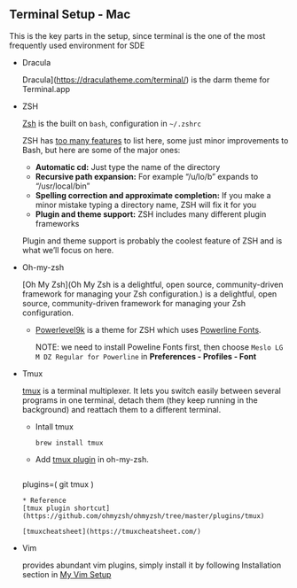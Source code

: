 ## Terminal Setup - Mac

This is the key parts in the setup, since terminal is the one of the most frequently used environment for SDE

* Dracula

  Dracula](https://draculatheme.com/terminal/) is the darm theme for Terminal.app

* ZSH

  [Zsh](http://zsh.sourceforge.net/) is the built on `bash`, configuration in `~/.zshrc`

  ZSH has [too many features](https://github.com/hmml/awesome-zsh) to list here, some just minor improvements to Bash, but here are some of the major ones:

  - **Automatic cd:** Just type the name of the directory
  - **Recursive path expansion:** For example “/u/lo/b” expands to “/usr/local/bin”
  - **Spelling correction and approximate completion:** If you make a minor mistake typing a directory name, ZSH will fix it for you
  - **Plugin and theme support:** ZSH includes many different plugin frameworks

  Plugin and theme support is probably the coolest feature of ZSH and is what we’ll focus on here.

* Oh-my-zsh

  [Oh My Zsh](Oh My Zsh is a delightful, open source, community-driven framework for managing your Zsh configuration.) is a delightful, open source, community-driven framework for managing your Zsh configuration.

  * [Powerlevel9k](https://github.com/Powerlevel9k/powerlevel9k#installation) is a theme for ZSH which uses [Powerline Fonts](https://github.com/powerline/fonts).

    NOTE: we need to install Poweline Fonts first, then choose `Meslo LG M DZ Regular for Powerline` in **Preferences - Profiles - Font**

* Tmux

  [tmux](https://github.com/tmux/tmux/wiki) is a terminal multiplexer. It lets you switch easily between several programs in one terminal, detach them (they keep running in the background) and reattach them to a different terminal.

  * Intall tmux

    ```
    brew install tmux
    ```

  * Add [tmux plugin](https://github.com/ohmyzsh/ohmyzsh/tree/master/plugins/tmux) in oh-my-zsh.

    ```
  plugins=(
      git
      tmux
    )
    ```
  * Reference
    [tmux plugin shortcut](https://github.com/ohmyzsh/ohmyzsh/tree/master/plugins/tmux)
    
    [tmuxcheatsheet](https://tmuxcheatsheet.com/)

* Vim

   provides abundant vim plugins, simply install it by following Installation section in [My Vim Setup](https://github.com/liuweilin17/dot-vimrc)

  
